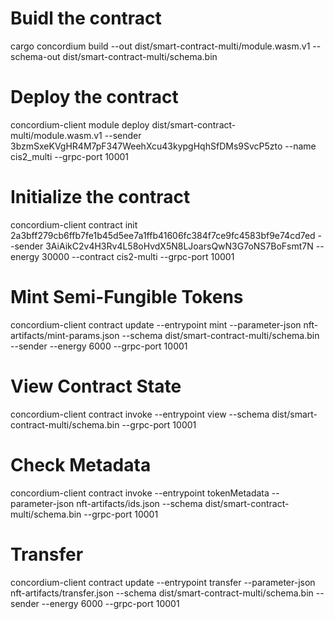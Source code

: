 # Buidl the contract

cargo concordium build --out dist/smart-contract-multi/module.wasm.v1 --schema-out dist/smart-contract-multi/schema.bin

# Deploy the contract

concordium-client module deploy dist/smart-contract-multi/module.wasm.v1 --sender 3bzmSxeKVgHR4M7pF347WeehXcu43kypgHqhSfDMs9SvcP5zto --name cis2_multi --grpc-port 10001

# Initialize the contract

concordium-client contract init 2a3bff279cb6ffb7fe1b45d5ee7a1ffb41606fc384f7ce9fc4583bf9e74cd7ed --sender 3AiAikC2v4H3Rv4L58oHvdX5N8LJoarsQwN3G7oNS7BoFsmt7N --energy 30000 --contract cis2-multi --grpc-port 10001

# Mint Semi-Fungible Tokens

concordium-client contract update <YOUR-CONTRACT-INSTANCE> --entrypoint mint --parameter-json nft-artifacts/mint-params.json --schema dist/smart-contract-multi/schema.bin --sender <YOUR-ADDRESS> --energy 6000 --grpc-port 10001

# View Contract State

concordium-client contract invoke <YOUR-CONTRACT-INSTANCE> --entrypoint view --schema dist/smart-contract-multi/schema.bin --grpc-port 10001

# Check Metadata

concordium-client contract invoke <YOUR-INDEX> --entrypoint tokenMetadata --parameter-json nft-artifacts/ids.json --schema dist/smart-contract-multi/schema.bin --grpc-port 10001

# Transfer

concordium-client contract update <YOUR-INDEX> --entrypoint transfer --parameter-json nft-artifacts/transfer.json --schema dist/smart-contract-multi/schema.bin --sender <YOUR-ACCOUNT> --energy 6000 --grpc-port 10001
